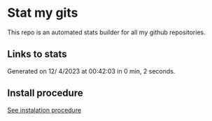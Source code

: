 # Stat my gits

This repo is an automated stats builder for all my github repositories.

## Links to stats


Generated on 12/ 4/2023 at 00:42:03 in 0 min, 2 seconds.

## Install procedure

[See instalation procedure](./src/install.md)
